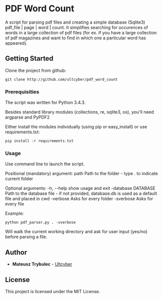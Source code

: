 # PDF Word Count

A script for parsing pdf files and creating a simple database (Sqlite3) pdf_file | page | word | count. It simplifies searching for occurences of words in a large collection of pdf files (for ex. if you have a large collection of pdf magazines and want to find in which one a particular word has appeared).

## Getting Started

Clone the project from github:

```
git clone http://github.com/ultcyber/pdf_word_count
```

### Prerequisities

The script was written for Python 3.4.3.

Besides standard library modules (collections, re, sqlite3, os), you'll need argparse and PyPDF2

Either install the modules individually (using pip or easy_install) or use requirements.txt:
```
pip install -r requirements.txt
```

### Usage

Use command line to launch the script.

Positional (mandatory) argument:
path                Path to the folder - type . to indicate current folder

Optional arguments:
  -h, --help          show usage and exit
  -database DATABASE  Path to the database file - if not provided, database.db is used as a default file and placed in cwd
  -verbose            Asks for every folder
  -sverbose           Asks for every file

Example:

```
python pdf_parser.py . -sverbose
```

Will walk the current working directory and ask for user input (yes/no) before parsing a file.


## Author

* **Mateusz Trybulec** - [Ultcyber](https://github.com/ultcyber)

## License

This project is licensed under the MIT License.

